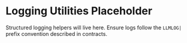 # Logging Utilities Placeholder

Structured logging helpers will live here. Ensure logs follow the `LLMLOG|`
prefix convention described in contracts.
